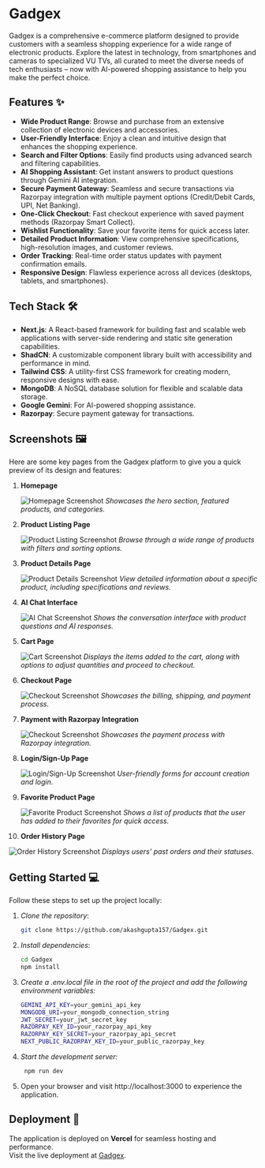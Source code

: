 # Gadgex

Gadgex is a comprehensive e-commerce platform designed to provide customers with a seamless shopping experience for a wide range of electronic products. Explore the latest in technology, from smartphones and cameras to specialized VU TVs, all curated to meet the diverse needs of tech enthusiasts – now with AI-powered shopping assistance to help you make the perfect choice.

## Features ✨

- **Wide Product Range**: Browse and purchase from an extensive collection of electronic devices and accessories.
- **User-Friendly Interface**: Enjoy a clean and intuitive design that enhances the shopping experience.
- **Search and Filter Options**: Easily find products using advanced search and filtering capabilities.
- **AI Shopping Assistant**: Get instant answers to product questions through Gemini AI integration.
- **Secure Payment Gateway**: Seamless and secure transactions via Razorpay integration with multiple payment options (Credit/Debit Cards, UPI, Net Banking).
- **One-Click Checkout**: Fast checkout experience with saved payment methods (Razorpay Smart Collect).
- **Wishlist Functionality**: Save your favorite items for quick access later.
- **Detailed Product Information**: View comprehensive specifications, high-resolution images, and customer reviews.
- **Order Tracking**: Real-time order status updates with payment confirmation emails.
- **Responsive Design**: Flawless experience across all devices (desktops, tablets, and smartphones).

## Tech Stack 🛠

- **Next.js**: A React-based framework for building fast and scalable web applications with server-side rendering and static site generation capabilities.
- **ShadCN**: A customizable component library built with accessibility and performance in mind.
- **Tailwind CSS**: A utility-first CSS framework for creating modern, responsive designs with ease.
- **MongoDB**: A NoSQL database solution for flexible and scalable data storage.
- **Google Gemini**: For AI-powered shopping assistance.
- **Razorpay**: Secure payment gateway for transactions.

## Screenshots 🖼️

Here are some key pages from the Gadgex platform to give you a quick preview of its design and features:

1. **Homepage**

   ![Homepage Screenshot](https://github.com/user-attachments/assets/03ad0e29-2a3f-49fd-8c77-68af83dc624b)
   _Showcases the hero section, featured products, and categories._

2. **Product Listing Page**

   ![Product Listing Screenshot](https://github.com/user-attachments/assets/8edb6fdc-af12-4fb2-ac3a-3eeb5b4129d8)
   _Browse through a wide range of products with filters and sorting options._

3. **Product Details Page**

   ![Product Details Screenshot](https://github.com/user-attachments/assets/5cfc74c4-0f26-4e61-8db0-d2c879f9f2d0)
   _View detailed information about a specific product, including specifications and reviews._

4. **AI Chat Interface**

   ![AI Chat Screenshot](https://github.com/user-attachments/assets/53db4faa-4d42-45ef-8c4e-e69a62428993)
   _Shows the conversation interface with product questions and AI responses._

5. **Cart Page**

   ![Cart Screenshot](https://github.com/user-attachments/assets/123cb275-cd89-4e65-a8f6-5789132d95e0)
   _Displays the items added to the cart, along with options to adjust quantities and proceed to checkout._

6. **Checkout Page**

   ![Checkout Screenshot](https://github.com/user-attachments/assets/04ceccb4-e995-448a-808e-4f97cf864608)
   _Showcases the billing, shipping, and payment process._

7. **Payment with Razorpay Integration**  

   ![Checkout Screenshot]()
   _Showcases the payment process with Razorpay integration._

8. **Login/Sign-Up Page**

   ![Login/Sign-Up Screenshot](https://github.com/user-attachments/assets/1eb2b92c-f48b-4459-a42a-288e76fc5df2)
   _User-friendly forms for account creation and login._

9. **Favorite Product Page**

   ![Favorite Product Screenshot](https://github.com/user-attachments/assets/83e9ef36-d20f-4d1d-81ba-bf48c4c4ad36)
   _Shows a list of products that the user has added to their favorites for quick access._

10. **Order History Page**

   ![Order History Screenshot](https://github.com/user-attachments/assets/5be8d9d6-bf1e-4312-85d2-7cead0f8be1a)
   _Displays users' past orders and their statuses._

## Getting Started 💻

Follow these steps to set up the project locally:

1. _Clone the repository_:

   ```bash
   git clone https://github.com/akashgupta157/Gadgex.git
   ```

2. _Install dependencies_:

   ```bash
   cd Gadgex
   npm install
   ```

3. _Create a .env.local file in the root of the project and add the following environment variables:_
   ```bash
   GEMINI_API_KEY=your_gemini_api_key
   MONGODB_URI=your_mongodb_connection_string
   JWT_SECRET=your_jwt_secret_key
   RAZORPAY_KEY_ID=your_razorpay_api_key
   RAZORPAY_KEY_SECRET=your_razorpay_api_secret
   NEXT_PUBLIC_RAZORPAY_KEY_ID=your_public_razorpay_key
   ```
4. _Start the development server:_
   ```bash
    npm run dev
   ```
5. Open your browser and visit http://localhost:3000 to experience the application.

## Deployment 🚀

The application is deployed on **Vercel** for seamless hosting and performance.  
Visit the live deployment at [Gadgex](https://gadgex.vercel.app).
